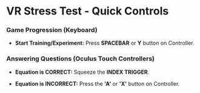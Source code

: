 # VR Stress Test - Quick Controls

### Game Progression (Keyboard)

* **Start Training/Experiment:** Press **SPACEBAR** or **Y** button on Controller.

### Answering Questions (Oculus Touch Controllers)

* **Equation is CORRECT:** Squeeze the **INDEX TRIGGER**.

* **Equation is INCORRECT:** Press the **'A'** or **'X'** button on Controller.
